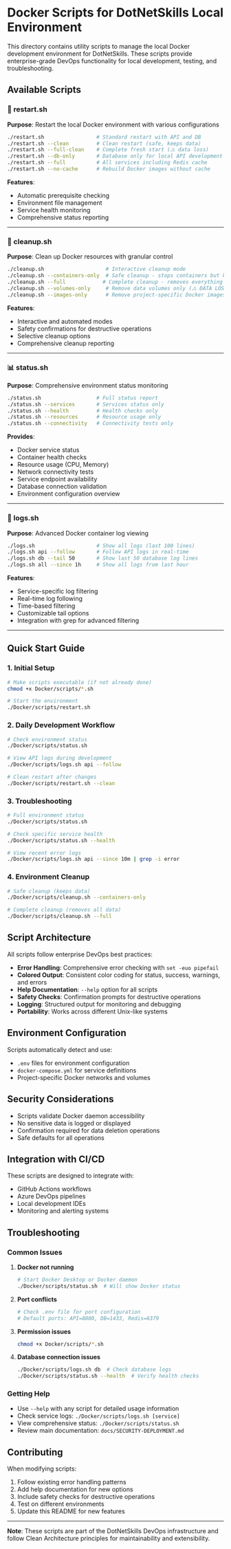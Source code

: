 # Docker Scripts for DotNetSkills Local Environment

This directory contains utility scripts to manage the local Docker development environment for DotNetSkills. These scripts provide enterprise-grade DevOps functionality for local development, testing, and troubleshooting.

## Available Scripts

### 🔄 restart.sh
**Purpose**: Restart the local Docker environment with various configurations

```bash
./restart.sh                 # Standard restart with API and DB
./restart.sh --clean         # Clean restart (safe, keeps data)
./restart.sh --full-clean    # Complete fresh start (⚠️ data loss)
./restart.sh --db-only       # Database only for local API development
./restart.sh --full          # All services including Redis cache
./restart.sh --no-cache      # Rebuild Docker images without cache
```

**Features**:
- Automatic prerequisite checking
- Environment file management
- Service health monitoring
- Comprehensive status reporting

---

### 🧹 cleanup.sh
**Purpose**: Clean up Docker resources with granular control

```bash
./cleanup.sh                    # Interactive cleanup mode
./cleanup.sh --containers-only  # Safe cleanup - stops containers but keeps data
./cleanup.sh --full            # Complete cleanup - removes everything
./cleanup.sh --volumes-only     # Remove data volumes only (⚠️ DATA LOSS)
./cleanup.sh --images-only      # Remove project-specific Docker images
```

**Features**:
- Interactive and automated modes
- Safety confirmations for destructive operations
- Selective cleanup options
- Comprehensive cleanup reporting

---

### 📊 status.sh
**Purpose**: Comprehensive environment status monitoring

```bash
./status.sh                  # Full status report
./status.sh --services       # Services status only
./status.sh --health         # Health checks only
./status.sh --resources      # Resource usage only
./status.sh --connectivity   # Connectivity tests only
```

**Provides**:
- Docker service status
- Container health checks
- Resource usage (CPU, Memory)
- Network connectivity tests
- Service endpoint availability
- Database connection validation
- Environment configuration overview

---

### 📝 logs.sh
**Purpose**: Advanced Docker container log viewing

```bash
./logs.sh                    # Show all logs (last 100 lines)
./logs.sh api --follow       # Follow API logs in real-time
./logs.sh db --tail 50       # Show last 50 database log lines
./logs.sh all --since 1h     # Show all logs from last hour
```

**Features**:
- Service-specific log filtering
- Real-time log following
- Time-based filtering
- Customizable tail options
- Integration with grep for advanced filtering

---

## Quick Start Guide

### 1. Initial Setup
```bash
# Make scripts executable (if not already done)
chmod +x Docker/scripts/*.sh

# Start the environment
./Docker/scripts/restart.sh
```

### 2. Daily Development Workflow
```bash
# Check environment status
./Docker/scripts/status.sh

# View API logs during development
./Docker/scripts/logs.sh api --follow

# Clean restart after changes
./Docker/scripts/restart.sh --clean
```

### 3. Troubleshooting
```bash
# Full environment status
./Docker/scripts/status.sh

# Check specific service health
./Docker/scripts/status.sh --health

# View recent error logs
./Docker/scripts/logs.sh api --since 10m | grep -i error
```

### 4. Environment Cleanup
```bash
# Safe cleanup (keeps data)
./Docker/scripts/cleanup.sh --containers-only

# Complete cleanup (removes all data)
./Docker/scripts/cleanup.sh --full
```

## Script Architecture

All scripts follow enterprise DevOps best practices:

- **Error Handling**: Comprehensive error checking with `set -euo pipefail`
- **Colored Output**: Consistent color coding for status, success, warnings, and errors
- **Help Documentation**: `--help` option for all scripts
- **Safety Checks**: Confirmation prompts for destructive operations
- **Logging**: Structured output for monitoring and debugging
- **Portability**: Works across different Unix-like systems

## Environment Configuration

Scripts automatically detect and use:
- `.env` files for environment configuration
- `docker-compose.yml` for service definitions
- Project-specific Docker networks and volumes

## Security Considerations

- Scripts validate Docker daemon accessibility
- No sensitive data is logged or displayed
- Confirmation required for data deletion operations
- Safe defaults for all operations

## Integration with CI/CD

These scripts are designed to integrate with:
- GitHub Actions workflows
- Azure DevOps pipelines
- Local development IDEs
- Monitoring and alerting systems

## Troubleshooting

### Common Issues

1. **Docker not running**
   ```bash
   # Start Docker Desktop or Docker daemon
   ./Docker/scripts/status.sh  # Will show Docker status
   ```

2. **Port conflicts**
   ```bash
   # Check .env file for port configuration
   # Default ports: API=8080, DB=1433, Redis=6379
   ```

3. **Permission issues**
   ```bash
   chmod +x Docker/scripts/*.sh
   ```

4. **Database connection issues**
   ```bash
   ./Docker/scripts/logs.sh db  # Check database logs
   ./Docker/scripts/status.sh --health  # Verify health checks
   ```

### Getting Help

- Use `--help` with any script for detailed usage information
- Check service logs: `./Docker/scripts/logs.sh [service]`
- View comprehensive status: `./Docker/scripts/status.sh`
- Review main documentation: `docs/SECURITY-DEPLOYMENT.md`

## Contributing

When modifying scripts:
1. Follow existing error handling patterns
2. Add help documentation for new options
3. Include safety checks for destructive operations
4. Test on different environments
5. Update this README for new features

---

**Note**: These scripts are part of the DotNetSkills DevOps infrastructure and follow Clean Architecture principles for maintainability and extensibility.